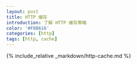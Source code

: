 ```yaml
---
layout: post
title: HTTP 缓存
introduction: 了解 HTTP 缓存策略
color: '#F8B616'
categories: [http]
tags: [http, cache]
---
```


{% include_relative _markdown/http-cache.md %}